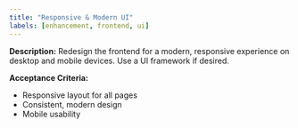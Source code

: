 ```yaml
---
title: "Responsive & Modern UI"
labels: [enhancement, frontend, ui]
---
```


**Description:**
Redesign the frontend for a modern, responsive experience on desktop and mobile devices. Use a UI framework if desired.

**Acceptance Criteria:**
- Responsive layout for all pages
- Consistent, modern design
- Mobile usability
